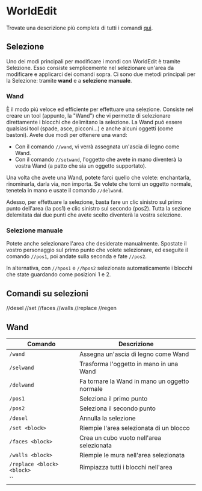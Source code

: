 # **WorldEdit**

Trovate una descrizione più completa di tutti i comandi [qui](https://minecraft-worldedit.fandom.com/wiki/Worldedit_Commands).

## **Selezione**

Uno dei modi principali per modificare i mondi 
con WorldEdit è tramite Selezione. Esso 
consiste semplicemente nel selezionare un'area 
da modificare e applicarci dei comandi sopra. 
Ci sono due metodi principali per la Selezione: 
tramite **wand** e a **selezione manuale**.

### **Wand**

È il modo piú veloce ed efficiente per 
effettuare una selezione. Consiste nel creare 
un tool (appunto, la "Wand") che vi permette di 
selezionare direttamente i blocchi che 
delimitano la selezione. La Wand puó essere 
qualsiasi tool (spade, asce, picconi...) e 
anche alcuni oggetti (come bastoni). Avete due 
modi per ottenere una wand:

* Con il comando `//wand`, vi verrà assegnata 
un'ascia di legno come Wand.
* Con il comando `//setwand`, l'oggetto che 
avete in mano diventerà la vostra Wand (a patto 
che sia un oggetto supportato).

Una volta che avete una Wand, potete farci 
quello che volete: enchantarla, rinominarla, 
darla via, non importa. Se volete che torni un 
oggetto normale, tenetela in mano e usate il 
comando `//delwand`.

Adesso, per effettuare la selezione, basta fare 
un clic sinistro sul primo punto dell'area (la 
pos1) e clic sinistro sul secondo (pos2). Tutta 
la sezione delemitata dai due punti che avete 
scelto diventerà la vostra selezione.

### **Selezione manuale**

Potete anche selezionare l'area che desiderate 
manualmente. Spostate il vostro personaggio sul 
primo punto che volete selezionare, ed eseguite 
il comando `//pos1`, poi andate sulla seconda e 
fate `//pos2`.

In alternativa, con `//hpos1` e `//hpos2` 
selezionate automaticamente i blocchi che state 
guardando come posizioni 1 e 2.

## **Comandi su selezioni**

//desel
//set
//faces
//walls
//replace
//regen

## **Wand**

| Comando | Descrizione |
| - | - |
| `/wand` | Assegna un'ascia di legno come Wand |
| `/selwand` | Trasforma l'oggetto in mano in una Wand |
| `/delwand` | Fa tornare la Wand in mano un oggetto normale |
| `/pos1` | Seleziona il primo punto |
| `/pos2` | Seleziona il secondo punto |
| `/desel` | Annulla la selezione |
| `/set <block>` | Riempie l'area selezionata di un blocco |
| `/faces <block>` | Crea un cubo vuoto nell'area selezionata |
| `/walls <block>` | Riempie le mura nell'area selezionata |
| `/replace <block> <block>` | Rimpiazza tutti i blocchi nell'area |
| ``
